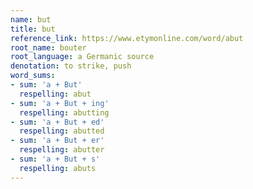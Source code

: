 ```yaml
---
name: but
title: but
reference_link: https://www.etymonline.com/word/abut
root_name: bouter
root_language: a Germanic source
denotation: to strike, push
word_sums:
- sum: 'a + But'
  respelling: abut
- sum: 'a + But + ing'
  respelling: abutting
- sum: 'a + But + ed'
  respelling: abutted
- sum: 'a + But + er'
  respelling: abutter
- sum: 'a + But + s'
  respelling: abuts
---
```


